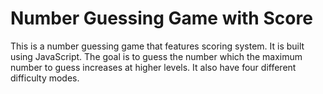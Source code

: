 # Number Guessing Game with Score

This is a number guessing game that features scoring system. It is built using JavaScript. The goal is to guess the number which the maximum number to guess increases at higher levels. It also have four different difficulty modes.


